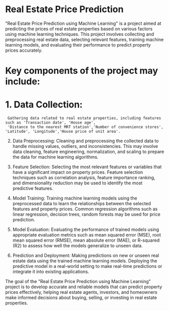 # Real Estate Price Prediction

"Real Estate Price Prediction using Machine Learning" is a project aimed at predicting the prices of real estate properties based on various factors
using machine learning techniques. This project involves collecting and preprocessing real estate data, selecting relevant features, training machine
learning models, and evaluating their performance to predict property prices accurately.

# Key components of the project may include:
# 1. Data Collection: 
     Gathering data related to real estate properties, including features such as 'Transaction date', 'House age', 
     'Distance to the nearest MRT station','Number of convenience stores', 'Latitude', 'Longitude','House price of unit area'.

2. Data Preprocessing: Cleaning and preprocessing the collected data to handle missing values, outliers, and inconsistencies. This may involve data
   cleaning, feature engineering, normalization, and scaling to prepare the data for machine learning algorithms.

3. Feature Selection: Selecting the most relevant features or variables that have a significant impact on property prices. Feature selection techniques
    such as correlation analysis, feature importance ranking, and dimensionality reduction may be used to identify the most predictive features.

4. Model Training: Training machine learning models using the preprocessed data to learn the relationships between the selected features and property prices.
   Common regression algorithms such as linear regression, decision trees, random forests may be used for price prediction.

5. Model Evaluation: Evaluating the performance of trained models using appropriate evaluation metrics such as mean squared error (MSE), root mean squared error (RMSE),
    mean absolute error (MAE), or R-squared (R2) to assess how well the models generalize to unseen data.

6. Prediction and Deployment: Making predictions on new or unseen real estate data using the trained machine learning models. Deploying the predictive
    model in a real-world setting to make real-time predictions or integrate it into existing applications.

The goal of the "Real Estate Price Prediction using Machine Learning" project is to develop accurate and reliable models that can predict 
property prices effectively, helping real estate agents, investors, and homeowners make informed decisions about buying, selling, or investing in real estate properties.
